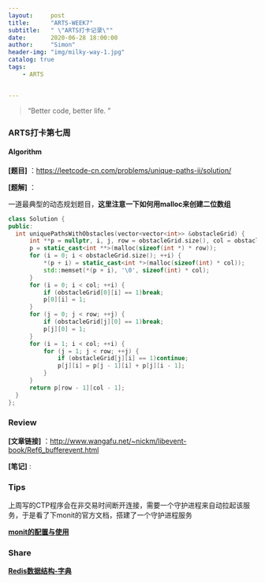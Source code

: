 ```yaml
---
layout:     post
title:      "ARTS-WEEK7"
subtitle:   " \"ARTS打卡记录\""
date:       2020-06-28 18:00:00
author:     "Simon"
header-img: "img/milky-way-1.jpg"
catalog: true
tags:
    - ARTS


---
```


> “Better code, better life. ”

### ARTS打卡第七周

#### Algorithm

**[题目]** ：https://leetcode-cn.com/problems/unique-paths-ii/solution/

**[题解]** ：

一道最典型的动态规划题目，**这里注意一下如何用malloc来创建二位数组**

  ```c++
class Solution {
public:
    int uniquePathsWithObstacles(vector<vector<int>> &obstacleGrid) {
        int **p = nullptr, i, j, row = obstacleGrid.size(), col = obstacleGrid[0].size();
        p = static_cast<int **>(malloc(sizeof(int *) * row));
        for (i = 0; i < obstacleGrid.size(); ++i) {
            *(p + i) = static_cast<int *>(malloc(sizeof(int) * col));
            std::memset(*(p + i), '\0', sizeof(int) * col);
        }
        for (i = 0; i < col; ++i) {
            if (obstacleGrid[0][i] == 1)break;
            p[0][i] = 1;
        }
        for (j = 0; j < row; ++j) {
            if (obstacleGrid[j][0] == 1)break;
            p[j][0] = 1;
        }
        for (i = 1; i < col; ++i) {
            for (j = 1; j < row; ++j) {
                if (obstacleGrid[j][i] == 1)continue;
                p[j][i] = p[j - 1][i] + p[j][i - 1];
            }
        }
        return p[row - 1][col - 1];
    }
};
  ```



### Review

**[文章链接]** ：http://www.wangafu.net/~nickm/libevent-book/Ref6_bufferevent.html

**[笔记]** :



### Tips

上周写的CTP程序会在非交易时间断开连接，需要一个守护进程来自动拉起该服务，于是看了下monit的官方文档，搭建了一个守护进程服务

**[monit的配置与使用](https://simonzgx.github.io/2020/07/09/运维工具monit的配置与使用/)**

### Share

**[Redis数据结构-字典](https://simonzgx.github.io/2020/06/30/Redis数据结构-字典/)**

